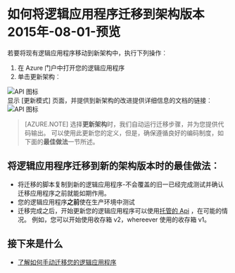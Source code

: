 <properties
    pageTitle="如何将逻辑应用程序迁移到架构版本 2015年-08-01-预览 |Microsoft Azure 应用程序服务"
    description="轻松地可以将逻辑应用程序迁移到新的架构版本。 您只需执行下列步骤。"
    services="logic-apps"
    documentationCenter=""
    authors="MSFTMAN"
    manager="erikre"
    editor=""
    tags="connectors"/>

<tags
    ms.service="logic-apps"
    ms.workload="integration"
    ms.tgt_pltfrm="na"
    ms.devlang="na"
    ms.topic="get-started-article"
    ms.date="08/23/2016"
    ms.author="deonhe"/>

# <a name="how-to-migrate-logic-apps-to-schema-version-2015-08-01-preview"></a>如何将逻辑应用程序迁移到架构版本 2015年-08-01-预览

若要将现有逻辑应用程序移动到新架构中，执行下列操作︰  
1. 在 Azure 门户中打开您的逻辑应用程序  
2. 单击更新架构︰

 ![API 图标][step1]   
显示 [更新模式] 页面，并提供到新架构的改进提供详细信息的文档的链接︰ ![API 图标][step2]

>[AZURE.NOTE] 选择**更新架构**时，我们自动运行迁移步骤，并为您提供代码输出。 可以使用此更新您的定义，但是，确保遵循良好的编码制度，如下面的**最佳做法**一节所述。

## <a name="best-practices-when-migrating-your-logic-apps-to-the-latest-schema-version"></a>将逻辑应用程序迁移到新的架构版本时的最佳做法︰  

- 将迁移的脚本复制到新的逻辑应用程序-不会覆盖的旧一已经完成测试并确认迁移应用程序之前就能如期作用。
- 您的逻辑应用程序**之前**使在生产环境中测试
- 迁移完成之后，开始更新您的逻辑应用程序可以使用[托管的 Api](./apis-list.md) ，在可能的情况。 例如，您可以开始使用收存箱 v2，whereever 使用的收存箱 v1。


## <a name="whats-next"></a>接下来是什么
-  [了解如何手动迁移您的逻辑应用程序](../app-service-logic/app-service-logic-schema-2015-08-01.md)


<!--Icon references-->
[step1]: ./media/connectors-schema-migration/migrateschema1.png
[step2]: ./media/connectors-schema-migration/migrateschema2.png






